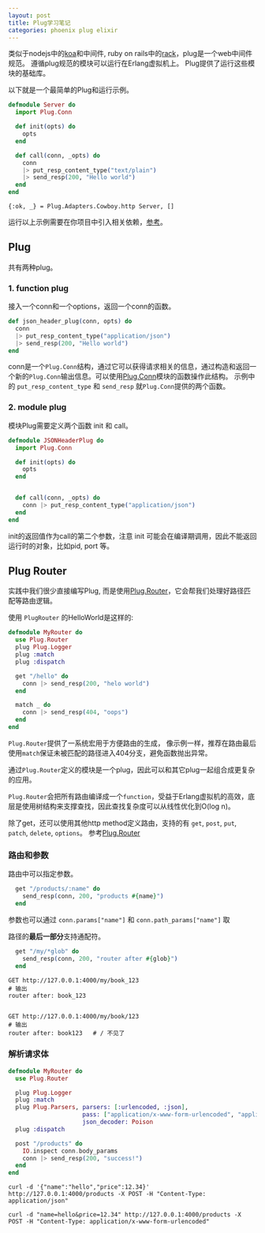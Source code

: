 ```yaml
---
layout: post
title: Plug学习笔记
categories: phoenix plug elixir
---
```


类似于nodejs中的[koa](http://koajs.com/)和中间件, ruby on rails中的[rack](http://rack.github.io/)，plug是一个web中间件规范。 遵循plug规范的模块可以运行在Erlang虚拟机上。 Plug提供了运行这些模块的基础库。


以下就是一个最简单的Plug和运行示例。

```elixir
defmodule Server do
  import Plug.Conn

  def init(opts) do
    opts
  end

  def call(conn, _opts) do
    conn
    |> put_resp_content_type("text/plain")
    |> send_resp(200, "Hello world")
  end
end
```

```iex
{:ok, _} = Plug.Adapters.Cowboy.http Server, []
```

运行以上示例需要在你项目中引入相关依赖，[参考](https://hexdocs.pm/plug/readme.html)。


## Plug

共有两种plug。


### 1. function plug

接入一个conn和一个options，返回一个conn的函数。


```elixir
def json_header_plug(conn, opts) do
  conn
  |> put_resp_content_type("application/json")
  |> send_resp(200, "Hello world")
end
```

conn是一个`Plug.Conn`结构，通过它可以获得请求相关的信息，通过构造和返回一个新的`Plug.Conn`输出信息。可以使用[Plug.Conn](https://hexdocs.pm/plug/Plug.Conn.html)模块的函数操作此结构。 示例中的 `put_resp_content_type` 和 `send_resp` 就`Plug.Conn`提供的两个函数。


### 2. module plug

模块Plug需要定义两个函数 init 和 call。

```elixir
defmodule JSONHeaderPlug do
  import Plug.Conn

  def init(opts) do
    opts
  end


  def call(conn, _opts) do
    conn |> put_resp_content_type("application/json")
  end
end
```

init的返回值作为call的第二个参数，注意 init 可能会在编译期调用，因此不能返回运行时的对象，比如pid, port 等。


## Plug Router

实践中我们很少直接编写Plug, 而是使用[Plug.Router](https://hexdocs.pm/plug/Plug.Router.html#content)，它会帮我们处理好路径匹配等路由逻辑。

使用 `PlugRouter` 的HelloWorld是这样的:


```elixir
defmodule MyRouter do
  use Plug.Router
  plug Plug.Logger
  plug :match
  plug :dispatch

  get "/hello" do
    conn |> send_resp(200, "helo world")
  end

  match _ do
    conn |> send_resp(404, "oops")
  end
end
```

`Plug.Router`提供了一系统宏用于方便路由的生成， 像示例一样，推荐在路由最后使用`match`保证未被匹配的路径进入404分支，避免函数抛出异常。

通过`Plug.Router`定义的模块是一个plug，因此可以和其它plug一起组合成更复杂的应用。

`Plug.Router`会把所有路由编译成一个`function`，受益于Erlang虚拟机的高效，底层是使用树结构来支撑查找，因此查找复杂度可以从线性优化到O(log n)。

除了get，还可以使用其他http method定义路由，支持的有 `get`, `post`, `put`, `patch`, `delete`, `options`。 参考[Plug.Router](https://hexdocs.pm/plug/Plug.Router.html)


### 路由和参数

路由中可以指定参数。


```elixir
  get "/products/:name" do
    send_resp(conn, 200, "products #{name}")
  end
```

参数也可以通过 `conn.params["name"]` 和 `conn.path_params["name"]` 取


路径的**最后一部分**支持通配符。


```elixir
  get "/my/*glob" do
    send_resp(conn, 200, "router after #{glob}")
  end
```

```shell
GET http://127.0.0.1:4000/my/book_123
# 输出
router after: book_123


GET http://127.0.0.1:4000/my/book/123
# 输出
router after: book123   # / 不见了
```

### 解析请求体

```elixir
defmodule MyRouter do
  use Plug.Router

  plug Plug.Logger
  plug :match
  plug Plug.Parsers, parsers: [:urlencoded, :json],
                     pass: ["application/x-www-form-urlencoded", "application/json"],
                     json_decoder: Poison
  plug :dispatch

  post "/products" do
    IO.inspect conn.body_params
    conn |> send_resp(200, "success!")
  end
end
```


```ssh
curl -d '{"name":"hello","price":12.34}' http://127.0.0.1:4000/products -X POST -H "Content-Type: application/json"
```

```ssh
curl -d "name=hello&price=12.34" http://127.0.0.1:4000/products -X POST -H "Content-Type: application/x-www-form-urlencoded"
```


